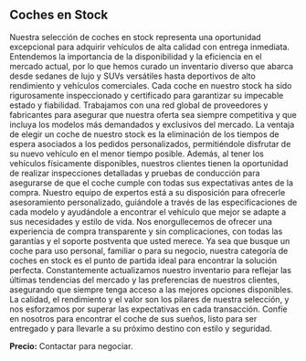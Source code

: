 ## Coches en Stock

Nuestra selección de coches en stock representa una oportunidad excepcional para adquirir vehículos de alta calidad con entrega inmediata. Entendemos la importancia de la disponibilidad y la eficiencia en el mercado actual, por lo que hemos curado un inventario diverso que abarca desde sedanes de lujo y SUVs versátiles hasta deportivos de alto rendimiento y vehículos comerciales. Cada coche en nuestro stock ha sido rigurosamente inspeccionado y certificado para garantizar su impecable estado y fiabilidad. Trabajamos con una red global de proveedores y fabricantes para asegurar que nuestra oferta sea siempre competitiva y que incluya los modelos más demandados y exclusivos del mercado. La ventaja de elegir un coche de nuestro stock es la eliminación de los tiempos de espera asociados a los pedidos personalizados, permitiéndole disfrutar de su nuevo vehículo en el menor tiempo posible. Además, al tener los vehículos físicamente disponibles, nuestros clientes tienen la oportunidad de realizar inspecciones detalladas y pruebas de conducción para asegurarse de que el coche cumple con todas sus expectativas antes de la compra. Nuestro equipo de expertos está a su disposición para ofrecerle asesoramiento personalizado, guiándole a través de las especificaciones de cada modelo y ayudándole a encontrar el vehículo que mejor se adapte a sus necesidades y estilo de vida. Nos enorgullecemos de ofrecer una experiencia de compra transparente y sin complicaciones, con todas las garantías y el soporte postventa que usted merece. Ya sea que busque un coche para uso personal, familiar o para su negocio, nuestra categoría de coches en stock es el punto de partida ideal para encontrar la solución perfecta. Constantemente actualizamos nuestro inventario para reflejar las últimas tendencias del mercado y las preferencias de nuestros clientes, asegurando que siempre tenga acceso a las mejores opciones disponibles. La calidad, el rendimiento y el valor son los pilares de nuestra selección, y nos esforzamos por superar las expectativas en cada transacción. Confíe en nosotros para encontrar el coche de sus sueños, listo para ser entregado y para llevarle a su próximo destino con estilo y seguridad.

**Precio:** Contactar para negociar.

